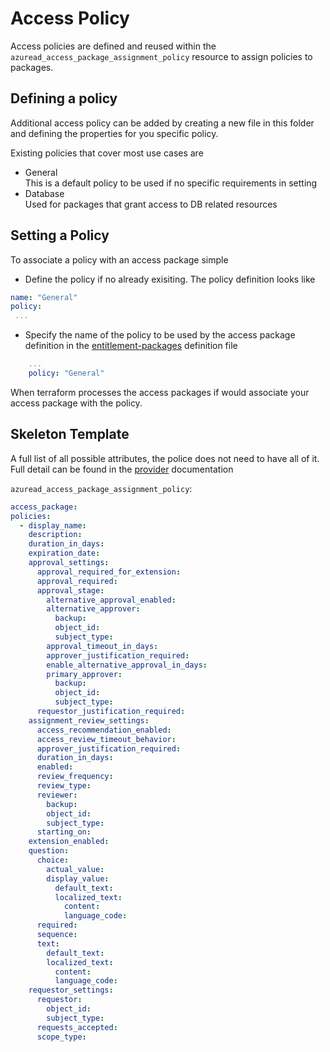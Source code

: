 # Access Policy 
Access policies are defined and reused within the `azuread_access_package_assignment_policy` resource
to assign policies to packages.

## Defining a policy
Additional access policy can be added by creating a new file in this folder and
defining the properties for you specific policy.

Existing policies that cover most use cases are
- General <br>
  This is a default policy to be used if no specific requirements in setting
- Database<br>
  Used for packages that grant access to DB related resources

## Setting a Policy
To associate a policy with an access package simple
- Define the policy if no already exisiting. The policy definition looks like
  
```yaml
name: "General"
policy:
 ...
```

- Specify the name of the policy to be used by the access package definition in the [entitlement-packages](../entitlement-packages.yml) definition file

```yaml
    ...
    policy: "General"
```

When terraform processes the access packages if would associate your access package with the policy.

## Skeleton Template
A full list of all possible attributes, the police does not need to have all of it. Full detail
can be found in the [provider](https://registry.terraform.io/providers/hashicorp/azuread/latest/docs/resources/access_package_assignment_policy) documentation

`azuread_access_package_assignment_policy`:

```yaml
access_package: 
policies:
  - display_name: 
    description: 
    duration_in_days: 
    expiration_date: 
    approval_settings:
      approval_required_for_extension:
      approval_required:
      approval_stage:
        alternative_approval_enabled:
        alternative_approver:
          backup:
          object_id:
          subject_type:
        approval_timeout_in_days:
        approver_justification_required:
        enable_alternative_approval_in_days:
        primary_approver:
          backup:
          object_id:
          subject_type:
      requestor_justification_required:
    assignment_review_settings:
      access_recommendation_enabled:
      access_review_timeout_behavior:
      approver_justification_required:
      duration_in_days:
      enabled:
      review_frequency:
      review_type:
      reviewer:
        backup:
        object_id:
        subject_type:
      starting_on:
    extension_enabled:
    question:
      choice:
        actual_value:
        display_value:
          default_text:
          localized_text:
            content:
            language_code:
      required:
      sequence:
      text:
        default_text:
        localized_text:
          content:
          language_code:
    requestor_settings:
      requestor:
        object_id:
        subject_type:
      requests_accepted:
      scope_type:
```
